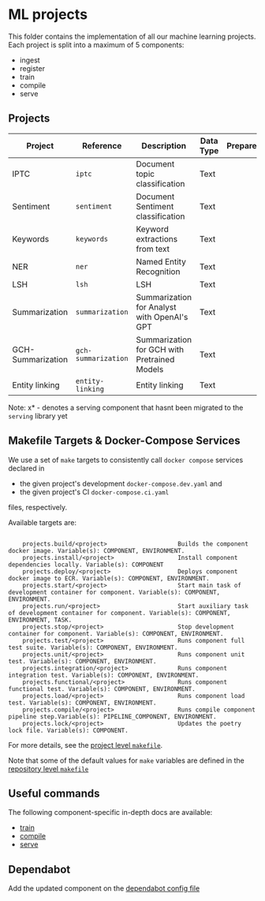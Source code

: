# ML projects

This folder contains the implementation of all our machine learning projects. Each project is split
 into a maximum of 5 components:

- ingest
- register
- train
- compile
- serve

## Projects


| Project          | Reference          | Description                                 | Data Type | Prepare | Train | Compile | Serve |
| ---------------- | ------------------ | ------------------------------------------- | --------- | ------- | ----- | ------- | ----- |
| IPTC             | `iptc`             | Document topic classification               | Text      |         |   x   |         |       |
| Sentiment        | `sentiment`        | Document Sentiment classification           | Text      |         |   x   |    x    |   x   |
| Keywords         | `keywords`         | Keyword extractions from text               | Text      |         |   x   |    x    |   x   |
| NER              | `ner`              | Named Entity Recognition                    | Text      |         |   x   |    x    |   x   |
| LSH              | `lsh`              | LSH                                         | Text      |         |  n/a  |   n/a   |   x   |
| Summarization    | `summarization`    | Summarization for Analyst with OpenAI's GPT | Text      |         |       |         |   x*  |
| GCH-Summarization| `gch-summarization`| Summarization for GCH with Pretrained Models| Text      |         |   x   |    x    |   x*  |
| Entity linking   | `entity-linking`   | Entity linking                              | Text      |         |       |         |   x*  |


Note: x* - denotes a serving component that hasnt been migrated to the `serving` library yet

## Makefile Targets & Docker-Compose Services

We use a set of `make` targets to consistently call `docker compose` services declared in
- the given project's development `docker-compose.dev.yaml` and
- the given project's CI `docker-compose.ci.yaml`

files, respectively.

Available targets are:

```text

    projects.build/<project>                    Builds the component docker image. Variable(s): COMPONENT, ENVIRONMENT.
    projects.install/<project>                  Install component dependencies locally. Variable(s): COMPONENT
    projects.deploy/<project>                   Deploys component docker image to ECR. Variable(s): COMPONENT, ENVIRONMENT.
    projects.start/<project>                    Start main task of development container for component. Variable(s): COMPONENT, ENVIRONMENT.
    projects.run/<project>                      Start auxiliary task of development container for component. Variable(s): COMPONENT, ENVIRONMENT, TASK.
    projects.stop/<project>                     Stop development container for component. Variable(s): COMPONENT, ENVIRONMENT.
    projects.test/<project>                     Runs component full test suite. Variable(s): COMPONENT, ENVIRONMENT.
    projects.unit/<project>                     Runs component unit test. Variable(s): COMPONENT, ENVIRONMENT.
    projects.integration/<project>              Runs component integration test. Variable(s): COMPONENT, ENVIRONMENT.
    projects.functional/<project>               Runs component functional test. Variable(s): COMPONENT, ENVIRONMENT.
    projects.load/<project>                     Runs component load test. Variable(s): COMPONENT, ENVIRONMENT.
    projects.compile/<project>                  Runs compile component pipeline step.Variable(s): PIPELINE_COMPONENT, ENVIRONMENT.
    projects.lock/<project>                     Updates the poetry lock file. Variable(s): COMPONENT.

```

For more details, see the [project level `makefile`](./makefile.mk).

Note that some of the default values for `make` variables are defined in the
[repository level `makefile`](../Makefile)

## Useful commands

The following component-specific in-depth docs are available:
- [train](./docs/02_train.md)
- [compile](./docs/03_compile.md)
- [serve](./docs/04_serve.md)

## Dependabot

Add the updated component on the [dependabot config file](./../.github/dependabot.yaml)
